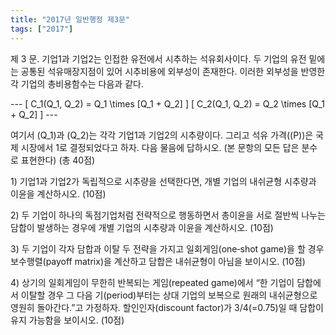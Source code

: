 ```yaml
---
title: "2017년 일반행정 제3문"
tags: ["2017"]
---
```


제 3 문. 기업1과 기업2는 인접한 유전에서 시추하는 석유회사이다. 두 기업의 유전 밑에는 공통된 석유매장지점이 있어 시추비용에 외부성이 존재한다. 이러한 외부성을 반영한 각 기업의 총비용함수는 다음과 같다.

\---
\[
C_1(Q_1, Q_2) = Q_1 \times [Q_1 + Q_2]
\]
\[
C_2(Q_1, Q_2) = Q_2 \times [Q_1 + Q_2]
\]
\---

여기서 \(Q_1\)과 \(Q_2\)는 각각 기업1과 기업2의 시추량이다. 그리고 석유 가격(\(P\))은 국제 시장에서 1로 결정되었다고 하자. 다음 물음에 답하시오. (본 문항의 모든 답은 분수로 표현한다) (총 40점)

1\) 기업1과 기업2가 독립적으로 시추량을 선택한다면, 개별 기업의 내쉬균형 시추량과 이윤을 계산하시오. (10점)

2\) 두 기업이 하나의 독점기업처럼 전략적으로 행동하면서 총이윤을 서로 절반씩 나누는 담합이 발생하는 경우에 개별 기업의 시추량과 이윤을 계산하시오. (10점)

3\) 두 기업이 각자 담합과 이탈 두 전략을 가지고 일회게임(one‐shot game)을 할 경우 보수행렬(payoff matrix)을 계산하고 담합은 내쉬균형이 아님을 보이시오. (10점)

4\) 상기의 일회게임이 무한히 반복되는 게임(repeated game)에서 “한 기업이 담합에서 이탈할 경우 그 다음 기(period)부터는 상대 기업의 보복으로 원래의 내쉬균형으로 영원히 돌아간다.”고 가정하자. 할인인자(discount factor)가 3/4(=0.75)일 때 담합이 유지 가능함을 보이시오. (10점)

